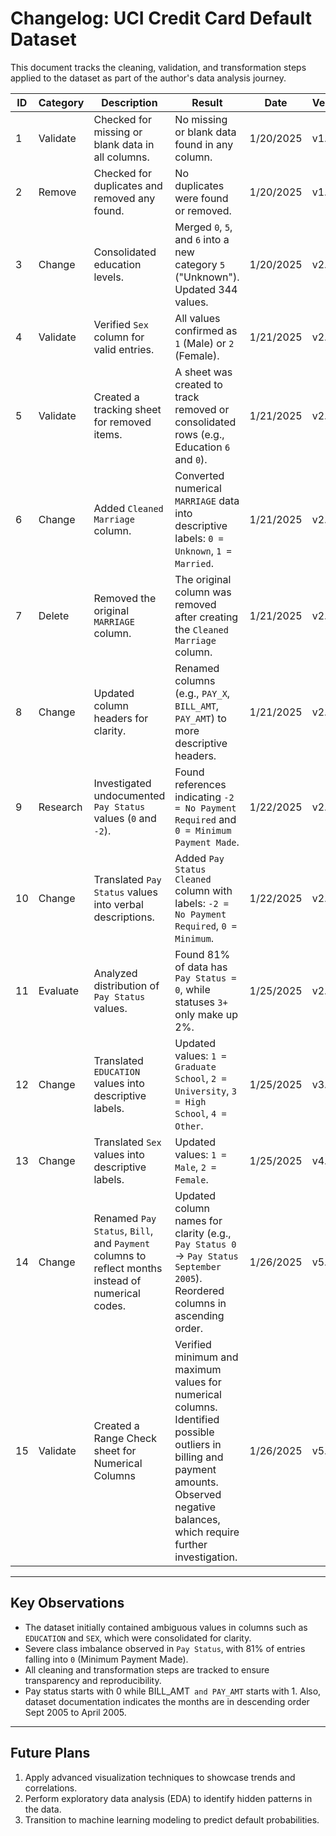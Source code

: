 # Changelog: UCI Credit Card Default Dataset

This document tracks the cleaning, validation, and transformation steps applied to the dataset as part of the author's data analysis journey.

| **ID** | **Category**  | **Description**                                                                                      | **Result**                                                                                       | **Date**    | **Version** | **Status**    |
|--------|---------------|------------------------------------------------------------------------------------------------------|-------------------------------------------------------------------------------------------------|------------|-------------|---------------|
| 1      | Validate      | Checked for missing or blank data in all columns.                                                   | No missing or blank data found in any column.                                                  | 1/20/2025  | v1.0        | Completed     |
| 2      | Remove        | Checked for duplicates and removed any found.                                                       | No duplicates were found or removed.                                                          | 1/20/2025  | v1.0        | Completed     |
| 3      | Change        | Consolidated education levels.                                                                      | Merged `0`, `5`, and `6` into a new category `5` ("Unknown"). Updated 344 values.               | 1/20/2025  | v2.0        | Completed     |
| 4      | Validate      | Verified `Sex` column for valid entries.                                                            | All values confirmed as `1` (Male) or `2` (Female).                                            | 1/21/2025  | v2.0.1      | Completed     |
| 5      | Validate      | Created a tracking sheet for removed items.                                                        | A sheet was created to track removed or consolidated rows (e.g., Education `6` and `0`).       | 1/21/2025  | v2.0.2      | Completed     |
| 6      | Change        | Added `Cleaned Marriage` column.                                                                    | Converted numerical `MARRIAGE` data into descriptive labels: `0 = Unknown`, `1 = Married`.     | 1/21/2025  | v2.1.2      | Completed     |
| 7      | Delete        | Removed the original `MARRIAGE` column.                                                             | The original column was removed after creating the `Cleaned Marriage` column.                 | 1/21/2025  | v2.1.3      | Completed     |
| 8      | Change        | Updated column headers for clarity.                                                                 | Renamed columns (e.g., `PAY_X`, `BILL_AMT`, `PAY_AMT`) to more descriptive headers.            | 1/21/2025  | v2.2.3      | Completed     |
| 9      | Research      | Investigated undocumented `Pay Status` values (`0` and `-2`).                                       | Found references indicating `-2 = No Payment Required` and `0 = Minimum Payment Made`.         | 1/22/2025  | v2.2.3      | Completed     |
| 10     | Change        | Translated `Pay Status` values into verbal descriptions.                                             | Added `Pay Status Cleaned` column with labels: `-2 = No Payment Required`, `0 = Minimum`.      | 1/22/2025  | v2.3.3      | Completed     |
| 11     | Evaluate      | Analyzed distribution of `Pay Status` values.                                                       | Found 81% of data has `Pay Status = 0`, while statuses `3+` only make up 2%.                   | 1/25/2025  | v2.3.3      | Completed     |
| 12     | Change        | Translated `EDUCATION` values into descriptive labels.                                               | Updated values: `1 = Graduate School`, `2 = University`, `3 = High School`, `4 = Other`.       | 1/25/2025  | v3.3.3      | Completed     |
| 13     | Change        | Translated `Sex` values into descriptive labels.                                                    | Updated values: `1 = Male`, `2 = Female`.                                                     | 1/25/2025  | v4.3.3      | Completed     |
| 14     | Change        | Renamed `Pay Status`, `Bill`, and `Payment` columns to reflect months instead of numerical codes.    | Updated column names for clarity (e.g., `Pay Status 0` → `Pay Status September 2005`). Reordered columns in ascending order. | 1/26/2025  | v5.0.0      | Completed     |
| 15	 | Validate      | Created a Range Check sheet for Numerical Columns													| Verified minimum and maximum values for numerical columns. Identified possible outliers in billing and payment amounts. Observed negative balances, which require further investigation.| 1/26/2025 | v5.1.0 | Completed     |
---

## Key Observations

- The dataset initially contained ambiguous values in columns such as `EDUCATION` and `SEX`, which were consolidated for clarity.
- Severe class imbalance observed in `Pay Status`, with 81% of entries falling into `0` (Minimum Payment Made).
- All cleaning and transformation steps are tracked to ensure transparency and reproducibility.
- Pay status starts with 0 while BILL_AMT` and PAY_AMT` starts with 1. Also, dataset documentation indicates the months are in descending order Sept 2005 to April 2005.

---

## Future Plans

1. Apply advanced visualization techniques to showcase trends and correlations.
2. Perform exploratory data analysis (EDA) to identify hidden patterns in the data.
3. Transition to machine learning modeling to predict default probabilities.
